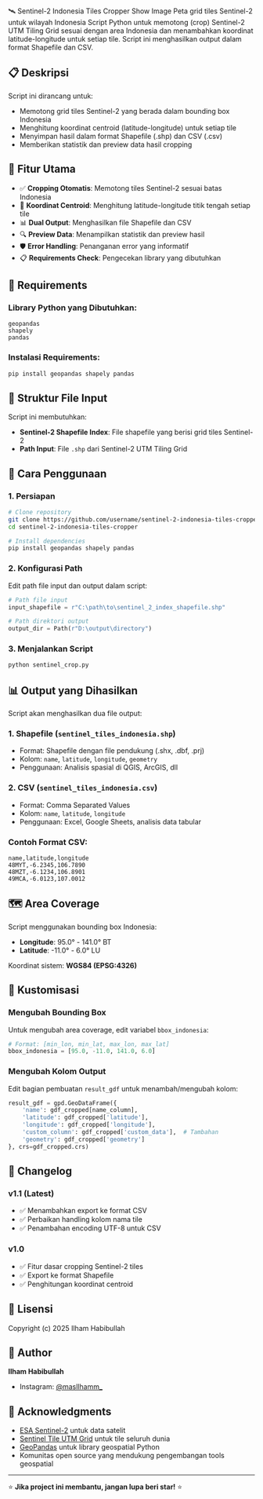 🛰️ Sentinel-2 Indonesia Tiles Cropper
Show Image
Peta grid tiles Sentinel-2 untuk wilayah Indonesia
Script Python untuk memotong (crop) Sentinel-2 UTM Tiling Grid sesuai dengan area Indonesia dan menambahkan koordinat latitude-longitude untuk setiap tile. Script ini menghasilkan output dalam format Shapefile dan CSV.

## 📋 Deskripsi

Script ini dirancang untuk:
- Memotong grid tiles Sentinel-2 yang berada dalam bounding box Indonesia
- Menghitung koordinat centroid (latitude-longitude) untuk setiap tile
- Menyimpan hasil dalam format Shapefile (.shp) dan CSV (.csv)
- Memberikan statistik dan preview data hasil cropping

## 🎯 Fitur Utama

- ✅ **Cropping Otomatis**: Memotong tiles Sentinel-2 sesuai batas Indonesia
- 📍 **Koordinat Centroid**: Menghitung latitude-longitude titik tengah setiap tile
- 📊 **Dual Output**: Menghasilkan file Shapefile dan CSV
- 🔍 **Preview Data**: Menampilkan statistik dan preview hasil
- 🛡️ **Error Handling**: Penanganan error yang informatif
- 📋 **Requirements Check**: Pengecekan library yang dibutuhkan

## 🔧 Requirements

### Library Python yang Dibutuhkan:
```
geopandas
shapely
pandas
```

### Instalasi Requirements:
```bash
pip install geopandas shapely pandas
```

## 📁 Struktur File Input

Script ini membutuhkan:
- **Sentinel-2 Shapefile Index**: File shapefile yang berisi grid tiles Sentinel-2
- **Path Input**: File `.shp` dari Sentinel-2 UTM Tiling Grid

## 🚀 Cara Penggunaan

### 1. Persiapan
```bash
# Clone repository
git clone https://github.com/username/sentinel-2-indonesia-tiles-cropper.git
cd sentinel-2-indonesia-tiles-cropper

# Install dependencies
pip install geopandas shapely pandas
```

### 2. Konfigurasi Path
Edit path file input dan output dalam script:
```python
# Path file input
input_shapefile = r"C:\path\to\sentinel_2_index_shapefile.shp"

# Path direktori output
output_dir = Path(r"D:\output\directory")
```

### 3. Menjalankan Script
```bash
python sentinel_crop.py
```

## 📊 Output yang Dihasilkan

Script akan menghasilkan dua file output:

### 1. **Shapefile** (`sentinel_tiles_indonesia.shp`)
- Format: Shapefile dengan file pendukung (.shx, .dbf, .prj)
- Kolom: `name`, `latitude`, `longitude`, `geometry`
- Penggunaan: Analisis spasial di QGIS, ArcGIS, dll

### 2. **CSV** (`sentinel_tiles_indonesia.csv`)
- Format: Comma Separated Values
- Kolom: `name`, `latitude`, `longitude`
- Penggunaan: Excel, Google Sheets, analisis data tabular

### Contoh Format CSV:
```csv
name,latitude,longitude
48MYT,-6.2345,106.7890
48MZT,-6.1234,106.8901
49MCA,-6.0123,107.0012
```

## 🗺️ Area Coverage

Script menggunakan bounding box Indonesia:
- **Longitude**: 95.0° - 141.0° BT
- **Latitude**: -11.0° - 6.0° LU

Koordinat sistem: **WGS84 (EPSG:4326)**

## 🔧 Kustomisasi

### Mengubah Bounding Box
Untuk mengubah area coverage, edit variabel `bbox_indonesia`:
```python
# Format: [min_lon, min_lat, max_lon, max_lat]
bbox_indonesia = [95.0, -11.0, 141.0, 6.0]
```

### Mengubah Kolom Output
Edit bagian pembuatan `result_gdf` untuk menambah/mengubah kolom:
```python
result_gdf = gpd.GeoDataFrame({
    'name': gdf_cropped[name_column],
    'latitude': gdf_cropped['latitude'],
    'longitude': gdf_cropped['longitude'],
    'custom_column': gdf_cropped['custom_data'],  # Tambahan
    'geometry': gdf_cropped['geometry']
}, crs=gdf_cropped.crs)
```


## 📝 Changelog

### v1.1 (Latest)
- ✅ Menambahkan export ke format CSV
- ✅ Perbaikan handling kolom nama tile
- ✅ Penambahan encoding UTF-8 untuk CSV

### v1.0
- ✅ Fitur dasar cropping Sentinel-2 tiles
- ✅ Export ke format Shapefile
- ✅ Penghitungan koordinat centroid


## 📄 Lisensi

Copyright (c) 2025 Ilham Habibullah



## 👤 Author

**Ilham Habibullah**
- Instagram: [@masllhamm_](https://www.instagram.com/masllhamm_)

## 🙏 Acknowledgments

- [ESA Sentinel-2](https://sentinel.esa.int/web/sentinel/missions/sentinel-2) untuk data satelit
- [Sentinel Tile UTM Grid](https://catalogue.eatlas.org.au/geonetwork/srv/eng/catalog.search#/metadata/f7468d15-12be-4e3f-a246-b2882a324f59/formatters/xsl-view?root=div&view=advanced) untuk tile seluruh dunia
- [GeoPandas](https://geopandas.org/) untuk library geospatial Python
- Komunitas open source yang mendukung pengembangan tools geospatial

---

⭐ **Jika project ini membantu, jangan lupa beri star!** ⭐
